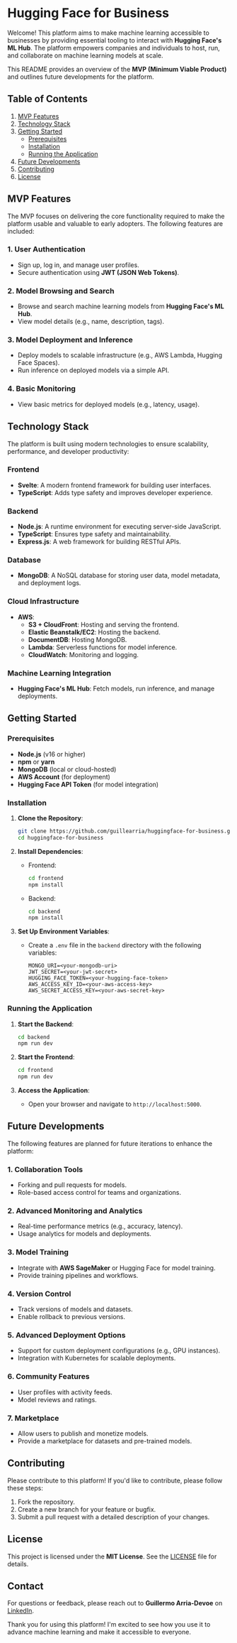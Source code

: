 # Hugging Face for Business

Welcome! This platform aims to make machine learning accessible to businesses by providing essential tooling to interact with **Hugging Face's ML Hub**. The platform empowers companies and individuals to host, run, and collaborate on machine learning models at scale.

This README provides an overview of the **MVP (Minimum Viable Product)** and outlines future developments for the platform.



## Table of Contents
1. [MVP Features](#mvp-features)
2. [Technology Stack](#technology-stack)
3. [Getting Started](#getting-started)
   - [Prerequisites](#prerequisites)
   - [Installation](#installation)
   - [Running the Application](#running-the-application)
4. [Future Developments](#future-developments)
5. [Contributing](#contributing)
6. [License](#license)



## MVP Features

The MVP focuses on delivering the core functionality required to make the platform usable and valuable to early adopters. The following features are included:

### 1. User Authentication
   - Sign up, log in, and manage user profiles.
   - Secure authentication using **JWT (JSON Web Tokens)**.

### 2. Model Browsing and Search
   - Browse and search machine learning models from **Hugging Face's ML Hub**.
   - View model details (e.g., name, description, tags).

### 3. Model Deployment and Inference
   - Deploy models to scalable infrastructure (e.g., AWS Lambda, Hugging Face Spaces).
   - Run inference on deployed models via a simple API.

### 4. Basic Monitoring
   - View basic metrics for deployed models (e.g., latency, usage).



## Technology Stack

The platform is built using modern technologies to ensure scalability, performance, and developer productivity:

### Frontend
- **Svelte**: A modern frontend framework for building user interfaces.
- **TypeScript**: Adds type safety and improves developer experience.

### Backend
- **Node.js**: A runtime environment for executing server-side JavaScript.
- **TypeScript**: Ensures type safety and maintainability.
- **Express.js**: A web framework for building RESTful APIs.

### Database
- **MongoDB**: A NoSQL database for storing user data, model metadata, and deployment logs.

### Cloud Infrastructure
- **AWS**:
  - **S3 + CloudFront**: Hosting and serving the frontend.
  - **Elastic Beanstalk/EC2**: Hosting the backend.
  - **DocumentDB**: Hosting MongoDB.
  - **Lambda**: Serverless functions for model inference.
  - **CloudWatch**: Monitoring and logging.

### Machine Learning Integration
- **Hugging Face's ML Hub**: Fetch models, run inference, and manage deployments.



## Getting Started

### Prerequisites
- **Node.js** (v16 or higher)
- **npm** or **yarn**
- **MongoDB** (local or cloud-hosted)
- **AWS Account** (for deployment)
- **Hugging Face API Token** (for model integration)

### Installation

1. **Clone the Repository**:
   ```bash
   git clone https://github.com/guillearria/huggingface-for-business.git
   cd huggingface-for-business
   ```

2. **Install Dependencies**:
   - Frontend:
     ```bash
     cd frontend
     npm install
     ```
   - Backend:
     ```bash
     cd backend
     npm install
     ```

3. **Set Up Environment Variables**:
   - Create a `.env` file in the `backend` directory with the following variables:
     ```
     MONGO_URI=<your-mongodb-uri>
     JWT_SECRET=<your-jwt-secret>
     HUGGING_FACE_TOKEN=<your-hugging-face-token>
     AWS_ACCESS_KEY_ID=<your-aws-access-key>
     AWS_SECRET_ACCESS_KEY=<your-aws-secret-key>
     ```

### Running the Application

1. **Start the Backend**:
   ```bash
   cd backend
   npm run dev
   ```

2. **Start the Frontend**:
   ```bash
   cd frontend
   npm run dev
   ```

3. **Access the Application**:
   - Open your browser and navigate to `http://localhost:5000`.



## Future Developments

The following features are planned for future iterations to enhance the platform:

### 1. Collaboration Tools
   - Forking and pull requests for models.
   - Role-based access control for teams and organizations.

### 2. Advanced Monitoring and Analytics
   - Real-time performance metrics (e.g., accuracy, latency).
   - Usage analytics for models and deployments.

### 3. Model Training
   - Integrate with **AWS SageMaker** or Hugging Face for model training.
   - Provide training pipelines and workflows.

### 4. Version Control
   - Track versions of models and datasets.
   - Enable rollback to previous versions.

### 5. Advanced Deployment Options
   - Support for custom deployment configurations (e.g., GPU instances).
   - Integration with Kubernetes for scalable deployments.

### 6. Community Features
   - User profiles with activity feeds.
   - Model reviews and ratings.

### 7. Marketplace
   - Allow users to publish and monetize models.
   - Provide a marketplace for datasets and pre-trained models.



## Contributing

Please contribute to this platform! If you'd like to contribute, please follow these steps:

1. Fork the repository.
2. Create a new branch for your feature or bugfix.
3. Submit a pull request with a detailed description of your changes.



## License

This project is licensed under the **MIT License**. See the [LICENSE](LICENSE) file for details.



## Contact

For questions or feedback, please reach out to **Guillermo Arria-Devoe** on [LinkedIn](https://www.linkedin.com/in/guillearria/).



Thank you for using this platform! I'm excited to see how you use it to advance machine learning and make it accessible to everyone.